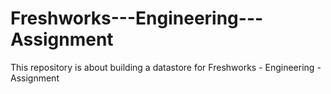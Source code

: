 # Freshworks---Engineering---Assignment
This repository is about building a datastore for Freshworks - Engineering - Assignment
